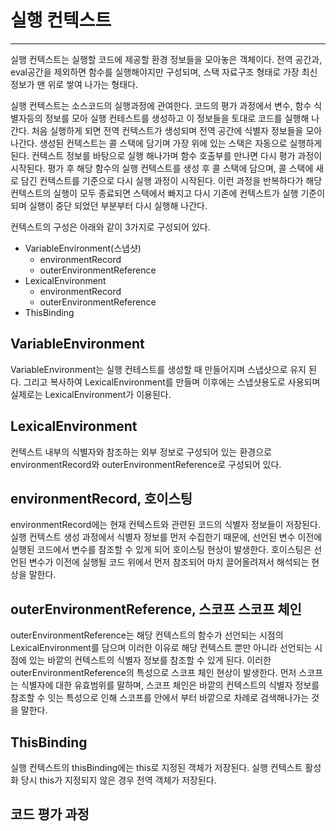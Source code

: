 # 실행 컨텍스트
---
실행 컨텍스트는 실행할 코드에 제공할 환경 정보들을 모아놓은 객체이다. 전역 공간과, eval공간을 제외하면 함수를 실행해야지만 구성되며, 스택 자료구조 형태로 가장 최신 정보가 맨 위로 쌓여 나가는 형태다.

실행 컨텍스트는 소스코드의 실행과정에 관여한다.
코드의 평가 과정에서 변수, 함수 식별자등의 정보를 모아 실행 컨테스트를 생성하고 이 정보들을 토대로 코드를 실행해 나간다.
처음 실행하게 되면 전역 컨텍스트가 생성되며 전역 공간에 식별자 정보들을 모아 나간다.
생성된 컨텍스트는 콜 스택에 담기며 가장 위에 있는 스택은 자동으로 실행하게 된다.
컨텍스트 정보를 바탕으로 실행 해나가며 함수 호출부를 만나면 다시 평가 과정이 시작된다.
평가 후 해당 함수의 실행 컨텍스트를 생성 후 콜 스택에 담으며, 콜 스택에 새로 담긴 컨텍스트를 기준으로 다시 실행 과정이 시작된다.
이런 과정을 반복하다가 해당 컨텍스트의 실행이 모두 종료되면 스택에서 빠지고 다시 기존에 컨텍스트가 실행 기준이 되며 실행이 중단 되었던 부분부터 다시 실행해 나간다.

컨텍스트의 구성은 아래와 같이 3가지로 구성되어 있다.

- VariableEnvironment(스냅샷)
  - environmentRecord
  - outerEnvironmentReference
- LexicalEnvironment
  - environmentRecord
  - outerEnvironmentReference
- ThisBinding

## VariableEnvironment

VariableEnvironment는 실행 컨테스트를 생성할 때 만들어지며 스냅샷으로 유지 된다.
그리고 복사하여 LexicalEnvironment를 만들며 이후에는 스냅샷용도로 사용되며 실제로는 LexicalEnvironment가 이용된다.

## LexicalEnvironment

컨텍스트 내부의 식별자와 참조하는 외부 정보로 구성되어 있는 환경으로 environmentRecord와 outerEnvironmentReference로 구성되어 있다.

## environmentRecord, 호이스팅

environmentRecord에는 현재 컨텍스트와 관련된 코드의 식별자 정보들이 저장된다.
실행 컨텍스트 생성 과정에서 식별자 정보를 먼저 수집한기 때문에, 선언된 변수 이전에 실행된 코드에서 변수를 참조할 수 있게 되어 호이스팅 현상이 발생한다.
호이스팅은 선언된 변수가 이전에 실행될 코드 위에서 먼저 참조되어 마치 끌어올려져서 해석되는 현상을 말한다.

## outerEnvironmentReference, 스코프 스코프 체인

outerEnvironmentReference는 해당 컨텍스트의 함수가 선언되는 시점의 LexicalEnvironment를 담으며 이러한 이유로 해당 컨텍스트 뿐만 아니라 선언되는 시점에 있는 바깥의 컨텍스트의 식별자 정보를 참조할 수 있게 된다.
이러한 outerEnvironmentReference의 특성으로 스코프 체인 현상이 발생한다.
먼저 스코프는 식별자에 대한 유효범위를 말하며, 스코프 체인은 바깥의 컨텍스트의 식별자 정보를 참조할 수 잇는 특성으로 인해 스코프를 안에서 부터 바깥으로 차례로 검색해나가는 것을 말한다.

## ThisBinding

실행 컨텍스트의 thisBinding에는 this로 지정된 객체가 저장된다. 실행 컨텍스트 활성화 당시 this가 지정되지 않은 경우 전역 객체가 저장된다.

## 코드 평가 과정
